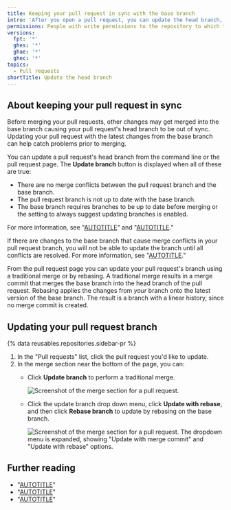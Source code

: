 ```yaml
---
title: Keeping your pull request in sync with the base branch
intro: 'After you open a pull request, you can update the head branch, which contains your changes, with any changes that have been made in the base branch.'
permissions: People with write permissions to the repository to which the head branch of the pull request belongs can update the head branch with changes that have been made in the base branch.
versions:
  fpt: '*'
  ghes: '*'
  ghae: '*'
  ghec: '*'
topics:
  - Pull requests
shortTitle: Update the head branch
---
```


## About keeping your pull request in sync

Before merging your pull requests, other changes may get merged into the base branch causing your pull request's head branch to be out of sync. Updating your pull request with the latest changes from the base branch can help catch problems prior to merging.

You can update a pull request's head branch from the command line or the pull request page. The **Update branch** button is displayed when all of these are true:

- There are no merge conflicts between the pull request branch and the base branch.
- The pull request branch is not up to date with the base branch.
- The base branch requires branches to be up to date before merging or the setting to always suggest updating branches is enabled.

For more information, see "[AUTOTITLE](/repositories/configuring-branches-and-merges-in-your-repository/managing-protected-branches/about-protected-branches)" and "[AUTOTITLE](/repositories/configuring-branches-and-merges-in-your-repository/configuring-pull-request-merges/managing-suggestions-to-update-pull-request-branches)."

If there are changes to the base branch that cause merge conflicts in your pull request branch, you will not be able to update the branch until all conflicts are resolved. For more information, see "[AUTOTITLE](/pull-requests/collaborating-with-pull-requests/addressing-merge-conflicts/about-merge-conflicts)."

From the pull request page you can update your pull request's branch using a traditional merge or by rebasing. A traditional merge results in a merge commit that merges the base branch into the head branch of the pull request. Rebasing applies the changes from _your_ branch onto the latest version of the base branch. The result is a branch with a linear history, since no merge commit is created.

## Updating your pull request branch

{% data reusables.repositories.sidebar-pr %}
1. In the "Pull requests" list, click the pull request you'd like to update.
1. In the merge section near the bottom of the page, you can:
   - Click **Update branch** to perform a traditional merge.

     ![Screenshot of the merge section for a pull request.](/assets/images/help/pull_requests/pull-request-update-branch-with-dropdown.png)

   - Click the update branch drop down menu, click **Update with rebase**, and then click **Rebase branch** to update by rebasing on the base branch.

     ![Screenshot of the merge section for a pull request. The dropdown menu is expanded, showing "Update with merge commit" and "Update with rebase" options.](/assets/images/help/pull_requests/pull-request-update-branch-rebase-option.png)

## Further reading

- "[AUTOTITLE](/pull-requests/collaborating-with-pull-requests/proposing-changes-to-your-work-with-pull-requests/about-pull-requests)"
- "[AUTOTITLE](/pull-requests/collaborating-with-pull-requests/proposing-changes-to-your-work-with-pull-requests/changing-the-stage-of-a-pull-request)"
- "[AUTOTITLE](/pull-requests/collaborating-with-pull-requests/proposing-changes-to-your-work-with-pull-requests/committing-changes-to-a-pull-request-branch-created-from-a-fork)"

